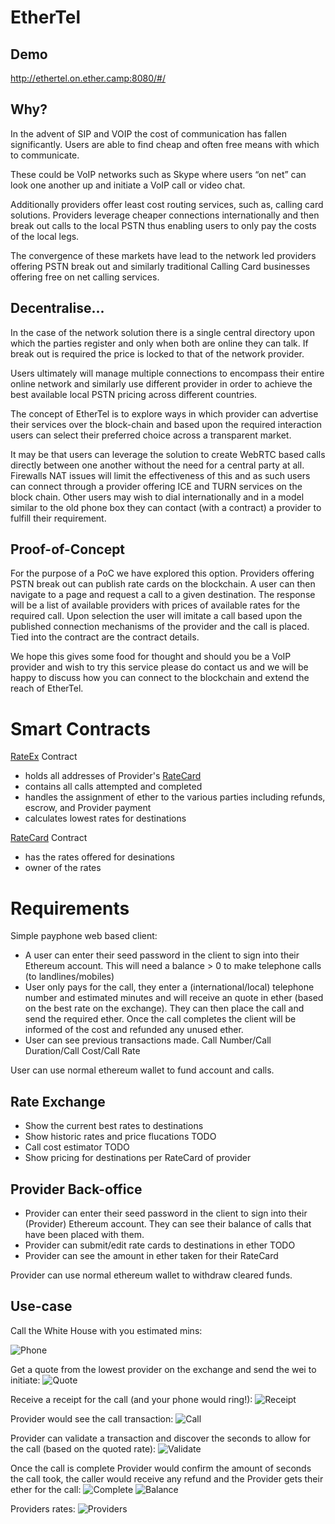 # EtherTel

## Demo

http://ethertel.on.ether.camp:8080/#/

## Why?

In the advent of SIP and VOIP the cost of communication has fallen significantly. Users are able to find cheap and often free means with which to communicate. 

These could be VoIP networks such as Skype where users “on net” can look one another up and initiate a VoIP call or video chat. 

Additionally providers offer least cost routing services, such as, calling card solutions. Providers leverage cheaper connections internationally and then break out calls to the local PSTN thus enabling users to only pay the costs of the local legs. 

The convergence of these markets have lead to the network led providers offering PSTN break out and similarly traditional Calling Card businesses offering free on net calling services. 

## Decentralise...

In the case of the network solution there is a single central directory upon which the parties register and only when both are online they can talk. If break out is required the price is locked to that of the network provider. 

Users ultimately will manage multiple connections to encompass their entire online network and similarly use different provider in order to achieve the best available local PSTN pricing across different countries. 

The concept of EtherTel is to explore ways in which provider can advertise their services over the block-chain and based upon the required interaction users can select their preferred choice across a transparent market. 
 
It may be that users can leverage the solution to create WebRTC based calls directly between one another without the need for a central party at all. Firewalls NAT issues will limit the effectiveness of this and as such users can connect through a provider offering ICE and TURN services on the block chain. Other users may wish to dial internationally and in a model similar to the old phone box they can contact (with a contract) a provider to fulfill their requirement. 

## Proof-of-Concept

For the purpose of a PoC we have explored this option.  Providers offering PSTN break out can publish rate cards on the blockchain. A user can then navigate to a page and request a call to a given destination. The response will be a list of available providers with prices of available rates for the required call. Upon selection the user will imitate a call based upon the published connection mechanisms of the provider and the call is placed. Tied into the contract are the contract details. 

We hope this gives some food for thought and should you be a VoIP provider and wish to try this service please do contact us and we will be happy to discuss how you can connect to the blockchain and extend the reach of EtherTel. 

# Smart Contracts

[RateEx](https://github.com/andygray/ethertel/blob/master/dapp/contracts/RateEx.sol) Contract

 * holds all addresses of Provider's [RateCard](https://github.com/andygray/ethertel/blob/master/dapp/contracts/RateCard.sol)
 * contains all calls attempted and completed
 * handles the assignment of ether to the various parties including refunds, escrow, and Provider payment
 * calculates lowest rates for destinations

[RateCard](https://github.com/andygray/ethertel/blob/master/dapp/contracts/RateCard.sol) Contract
  * has the rates offered for desinations
  * owner of the rates

# Requirements 

Simple payphone web based client: 

* A user can enter their seed password in the client to sign into their Ethereum account. This will need a balance > 0 to make telephone calls (to landlines/mobiles)
* User only pays for the call, they enter a (international/local) telephone number and estimated minutes and will receive an quote in ether (based on the best rate on the exchange). They can then place the call and send the required ether. Once the call completes the client will be informed of the cost and refunded any unused ether.
* User can see previous transactions made. Call Number/Call Duration/Call Cost/Call Rate

User can use normal ethereum wallet to fund account and calls.

## Rate Exchange

* Show the current best rates to destinations
* Show historic rates and price flucations TODO
* Call cost estimator TODO
* Show pricing for destinations per RateCard of provider

## Provider Back-office

* Provider can enter their seed password in the client to sign into their (Provider) Ethereum account. They can see their balance of calls that have been placed with them.
* Provider can submit/edit rate cards to destinations in ether TODO
* Provider can see the amount in ether taken for their RateCard

Provider can use normal ethereum wallet to withdraw cleared funds.

## Use-case

Call the White House with you estimated mins:

![Phone](https://github.com/andygray/ethertel/blob/master/screenshots/phone.png)

Get a quote from the lowest provider on the exchange and send the wei to initiate:
![Quote](https://github.com/andygray/ethertel/blob/master/screenshots/quote.png)

Receive a receipt for the call (and your phone would ring!):
![Receipt](https://github.com/andygray/ethertel/blob/master/screenshots/receipt.png)

Provider would see the call transaction:
![Call](https://github.com/andygray/ethertel/blob/master/screenshots/providerCall.png)

Provider can validate a transaction and discover the seconds to allow for the call (based on the quoted rate):
![Validate](https://github.com/andygray/ethertel/blob/master/screenshots/validate.png)

Once the call is complete Provider would confirm the amount of seconds the call took, the caller would receive any refund and the Provider gets their ether for the call:
![Complete](https://github.com/andygray/ethertel/blob/master/screenshots/complete.png)
![Balance](https://github.com/andygray/ethertel/blob/master/screenshots/balance.png)

Providers rates:
![Providers](https://github.com/andygray/ethertel/blob/master/screenshots/providers.png)




